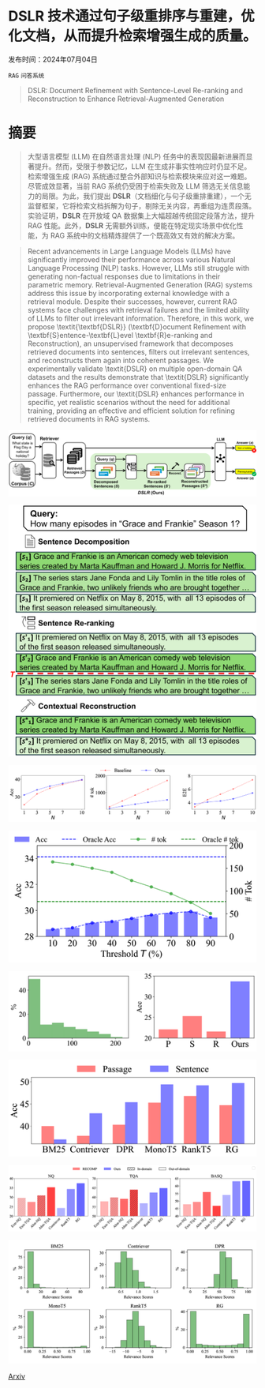 # DSLR 技术通过句子级重排序与重建，优化文档，从而提升检索增强生成的质量。

发布时间：2024年07月04日

`RAG` `问答系统`

> DSLR: Document Refinement with Sentence-Level Re-ranking and Reconstruction to Enhance Retrieval-Augmented Generation

# 摘要

> 大型语言模型 (LLM) 在自然语言处理 (NLP) 任务中的表现因最新进展而显著提升。然而，受限于参数记忆，LLM 在生成非事实性响应时仍显不足。检索增强生成 (RAG) 系统通过整合外部知识与检索模块来应对这一难题。尽管成效显著，当前 RAG 系统仍受困于检索失败及 LLM 筛选无关信息能力的局限。为此，我们提出 **DSLR**（文档细化与句子级重排重建），一个无监督框架，它将检索文档拆解为句子，剔除无关内容，再重组为连贯段落。实验证明，**DSLR** 在开放域 QA 数据集上大幅超越传统固定段落方法，提升 RAG 性能。此外，**DSLR** 无需额外训练，便能在特定现实场景中优化性能，为 RAG 系统中的文档精炼提供了一个既高效又有效的解决方案。

> Recent advancements in Large Language Models (LLMs) have significantly improved their performance across various Natural Language Processing (NLP) tasks. However, LLMs still struggle with generating non-factual responses due to limitations in their parametric memory. Retrieval-Augmented Generation (RAG) systems address this issue by incorporating external knowledge with a retrieval module. Despite their successes, however, current RAG systems face challenges with retrieval failures and the limited ability of LLMs to filter out irrelevant information. Therefore, in this work, we propose \textit{\textbf{DSLR}} (\textbf{D}ocument Refinement with \textbf{S}entence-\textbf{L}evel \textbf{R}e-ranking and Reconstruction), an unsupervised framework that decomposes retrieved documents into sentences, filters out irrelevant sentences, and reconstructs them again into coherent passages. We experimentally validate \textit{DSLR} on multiple open-domain QA datasets and the results demonstrate that \textit{DSLR} significantly enhances the RAG performance over conventional fixed-size passage. Furthermore, our \textit{DSLR} enhances performance in specific, yet realistic scenarios without the need for additional training, providing an effective and efficient solution for refining retrieved documents in RAG systems.

![DSLR 技术通过句子级重排序与重建，优化文档，从而提升检索增强生成的质量。](../../../paper_images/2407.03627/x1.png)

![DSLR 技术通过句子级重排序与重建，优化文档，从而提升检索增强生成的质量。](../../../paper_images/2407.03627/x2.png)

![DSLR 技术通过句子级重排序与重建，优化文档，从而提升检索增强生成的质量。](../../../paper_images/2407.03627/x3.png)

![DSLR 技术通过句子级重排序与重建，优化文档，从而提升检索增强生成的质量。](../../../paper_images/2407.03627/x4.png)

![DSLR 技术通过句子级重排序与重建，优化文档，从而提升检索增强生成的质量。](../../../paper_images/2407.03627/x5.png)

![DSLR 技术通过句子级重排序与重建，优化文档，从而提升检索增强生成的质量。](../../../paper_images/2407.03627/x6.png)

![DSLR 技术通过句子级重排序与重建，优化文档，从而提升检索增强生成的质量。](../../../paper_images/2407.03627/x7.png)

![DSLR 技术通过句子级重排序与重建，优化文档，从而提升检索增强生成的质量。](../../../paper_images/2407.03627/x8.png)

[Arxiv](https://arxiv.org/abs/2407.03627)